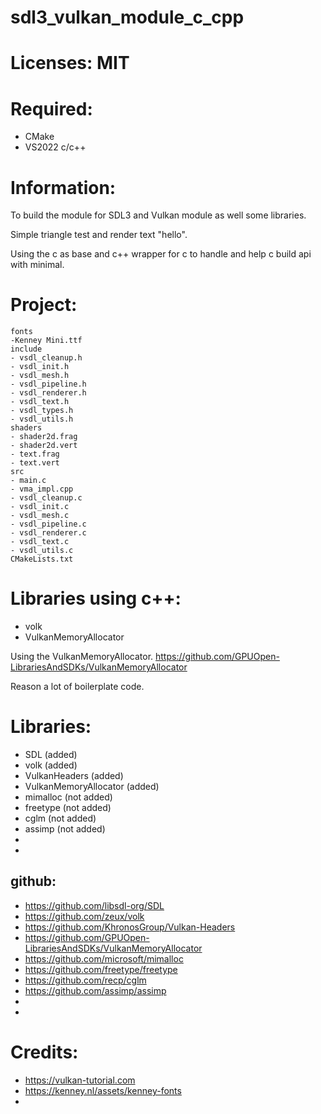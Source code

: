 # sdl3_vulkan_module_c_cpp

# Licenses: MIT

# Required:
 * CMake
 * VS2022 c/c++

# Information:
  To build the module for SDL3 and Vulkan module as well some libraries.

  Simple triangle test and render text "hello".

  Using the c as base and c++ wrapper for c to handle and help c build api with minimal.

# Project:
```
fonts
-Kenney Mini.ttf
include
- vsdl_cleanup.h
- vsdl_init.h
- vsdl_mesh.h
- vsdl_pipeline.h
- vsdl_renderer.h
- vsdl_text.h
- vsdl_types.h
- vsdl_utils.h
shaders
- shader2d.frag
- shader2d.vert
- text.frag
- text.vert
src
- main.c
- vma_impl.cpp
- vsdl_cleanup.c
- vsdl_init.c
- vsdl_mesh.c
- vsdl_pipeline.c
- vsdl_renderer.c
- vsdl_text.c
- vsdl_utils.c
CMakeLists.txt
```

# Libraries using c++:
 * volk
 * VulkanMemoryAllocator

  Using the VulkanMemoryAllocator. https://github.com/GPUOpen-LibrariesAndSDKs/VulkanMemoryAllocator

  Reason a lot of boilerplate code.


# Libraries:
 * SDL (added)
 * volk (added)
 * VulkanHeaders (added)
 * VulkanMemoryAllocator (added)
 * mimalloc (not added)
 * freetype (not added)
 * cglm (not added)
 * assimp (not added)
 * 
 * 

## github:
 * https://github.com/libsdl-org/SDL
 * https://github.com/zeux/volk
 * https://github.com/KhronosGroup/Vulkan-Headers
 * https://github.com/GPUOpen-LibrariesAndSDKs/VulkanMemoryAllocator
 * https://github.com/microsoft/mimalloc
 * https://github.com/freetype/freetype
 * https://github.com/recp/cglm
 * https://github.com/assimp/assimp
 * 
 * 

# Credits:
 * https://vulkan-tutorial.com
 * https://kenney.nl/assets/kenney-fonts 
 * 
